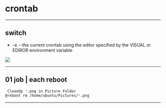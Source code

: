 # crontab

---

## switch
* -e --the current crontab using the editor specified by the VISUAL or EDIROR environment variable

[<img src="https://i.imgur.com/knZkJcm.png">](https://i.imgur.com/knZkJcm.png)

---

## 01 job | each reboot
````sh
 CleanUp *.png in Picture Folder
@reboot rm /home/ubuntu/Pictures/*.png
````

---
